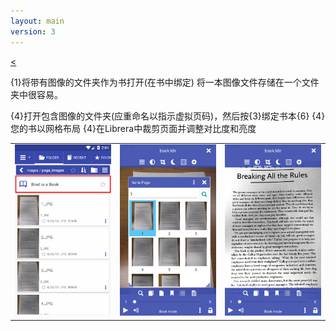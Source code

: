 ```yaml
---
layout: main
version: 3
---
```

[<](/wiki/faq/zh)

{1}将带有图像的文件夹作为书打开(在书中绑定)
将一本图像文件存储在一个文件夹中很容易。


{4}打开包含图像的文件夹(应重命名以指示虚拟页码)，然后按{3}绑定书本{6}
{4}您的书以网格布局
{4}在Librera中裁剪页面并调整对比度和亮度

||||
|-|-|-|
|![](1.png)|![](2.png)|![](3.png)|


